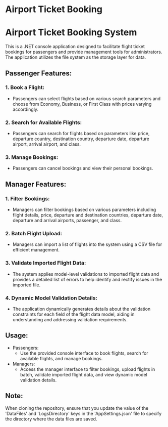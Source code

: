 # Airport Ticket Booking
# Airport Ticket Booking System

This is a .NET console application designed to facilitate flight ticket bookings for passengers and provide management tools for administrators. The application utilizes the file system as the storage layer for data.

## Passenger Features:

### 1. Book a Flight:
   - Passengers can select flights based on various search parameters and choose from Economy, Business, or First Class with prices varying accordingly.

### 2. Search for Available Flights:
   - Passengers can search for flights based on parameters like price, departure country, destination country, departure date, departure airport, arrival airport, and class.

### 3. Manage Bookings:
   - Passengers can cancel bookings and view their personal bookings.

## Manager Features:

### 1. Filter Bookings:
   - Managers can filter bookings based on various parameters including flight details, price, departure and destination countries, departure date, departure and arrival airports, passenger, and class.

### 2. Batch Flight Upload:
   - Managers can import a list of flights into the system using a CSV file for efficient management.

### 3. Validate Imported Flight Data:
   - The system applies model-level validations to imported flight data and provides a detailed list of errors to help identify and rectify issues in the imported file.

### 4. Dynamic Model Validation Details:
   - The application dynamically generates details about the validation constraints for each field of the flight data model, aiding in understanding and addressing validation requirements.

## Usage:

- Passengers: 
  - Use the provided console interface to book flights, search for available flights, and manage bookings.
- Managers:
  - Access the manager interface to filter bookings, upload flights in batch, validate imported flight data, and view dynamic model validation details.

## Note:

When cloning the repository, ensure that you update the value of the 'DataFiles' and 'LogsDirectory' keys in the 'AppSettings.json' file to specify the directory where the data files are saved.
